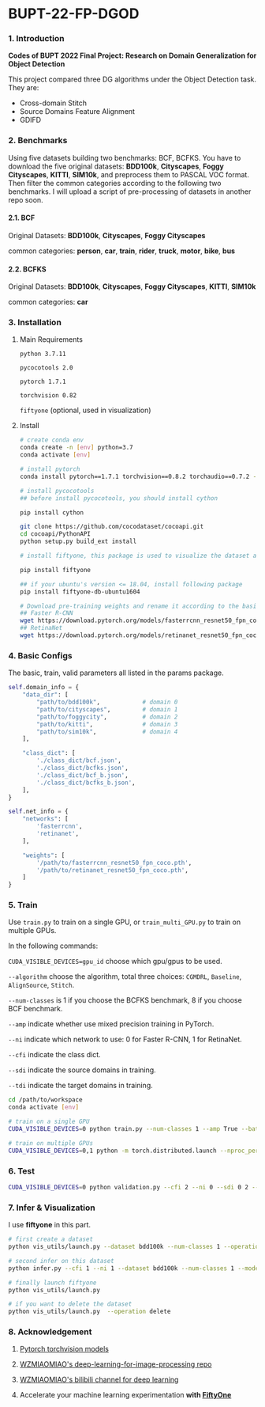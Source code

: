 # BUPT-22-FP-DGOD

### 1. Introduction

**Codes of BUPT 2022 Final Project: Research on Domain Generalization for Object Detection**

This project compared three DG algorithms under the Object Detection task. They are:

* Cross-domain Stitch
* Source Domains Feature Alignment
* GDIFD

### 2. Benchmarks

Using five datasets building two benchmarks: BCF, BCFKS. You have to download the five original datasets: **BDD100k**, **Cityscapes**, **Foggy Cityscapes**, **KITTI**, **SIM10k**, and preprocess them to PASCAL VOC format. Then filter the common categories according to the following two benchmarks. I will upload a script of pre-processing of datasets in another repo soon.

#### 2.1. BCF

Original Datasets: **BDD100k**, **Cityscapes**, **Foggy Cityscapes**

common categories: **person**, **car**, **train**, **rider**, **truck**, **motor**, **bike**, **bus**

#### 2.2. BCFKS

Original Datasets: **BDD100k**, **Cityscapes**, **Foggy Cityscapes**, **KITTI**, **SIM10k**

common categories: **car**

### 3. Installation

1. Main Requirements

   `python 3.7.11`

   `pycocotools 2.0`

   `pytorch 1.7.1`

   `torchvision 0.82`

   `fiftyone` (optional, used in visualization)

2. Install

   ```bash
   # create conda env
   conda create -n [env] python=3.7
   conda activate [env]
   
   # install pytorch
   conda install pytorch==1.7.1 torchvision==0.8.2 torchaudio==0.7.2 -c pytorch
   
   # install pycocotools
   ## before install pycocotools, you should install cython
   
   pip install cython
   
   git clone https://github.com/cocodataset/cocoapi.git
   cd cocoapi/PythonAPI
   python setup.py build_ext install
   
   # install fiftyone, this package is used to visualize the dataset and predict results by different algorithms, to see more details in https://voxel51.com/
   
   pip install fiftyone
   
   ## if your ubuntu's version <= 18.04, install following package
   pip install fiftyone-db-ubuntu1604
   
   # Download pre-training weights and rename it according to the basic configs
   ## Faster R-CNN
   wget https://download.pytorch.org/models/fasterrcnn_resnet50_fpn_coco-258fb6c6.pth
   ## RetinaNet
   wget https://download.pytorch.org/models/retinanet_resnet50_fpn_coco-eeacb38b.pth
   ```

### 4. Basic Configs

The basic, train, valid parameters all listed in the params package.

```python
self.domain_info = {
    "data_dir": [
        "path/to/bdd100k",            # domain 0
        "path/to/cityscapes",         # domain 1
        "path/to/foggycity",          # domain 2
        "path/to/kitti",              # domain 3
        "path/to/sim10k",             # domain 4
    ],

    "class_dict": [
        './class_dict/bcf.json',                                        # class_dict 0
        './class_dict/bcfks.json',                                      # class_dict 1
        './class_dict/bcf_b.json',                                      # class_dict 2 with background
        './class_dict/bcfks_b.json',                                    # class_dict 3 with background
    ],
}

self.net_info = {
    "networks": [
        'fasterrcnn',
        'retinanet',
    ],

    "weights": [
        '/path/to/fasterrcnn_resnet50_fpn_coco.pth',
        '/path/to/retinanet_resnet50_fpn_coco.pth',
    ]
}
```

### 5. Train

Use `train.py` to train on a single GPU, or `train_multi_GPU.py` to train on multiple GPUs. 

In the following commands: 

`CUDA_VISIBLE_DEVICES=gpu_id` choose which gpu/gpus to be used. 

`--algorithm` choose the algorithm, total three choices: `CGMDRL`, `Baseline`, `AlignSource`, `Stitch`. 

`--num-classes` is 1 if you choose the BCFKS benchmark, 8 if you choose BCF benchmark.

`--amp` indicate whether use mixed precision training in PyTorch.

`--ni` indicate which network to use: 0 for Faster R-CNN, 1 for RetinaNet. 

`--cfi` indicate the class dict.

`--sdi` indicate the source domains in training.

`--tdi` indicate the target domains in training.

```bash
cd /path/to/workspace
conda activate [env]

# train on a single GPU
CUDA_VISIBLE_DEVICES=0 python train.py --num-classes 1 --amp True --batch-size 4 --sdi 1 2 3 4 --tdi 0 --ni 0 --cfi 3 --algorithm Stitch

# train on multiple GPUs
CUDA_VISIBLE_DEVICES=0,1 python -m torch.distributed.launch --nproc_per_node=2 --use_env train_multi_GPU.py --num-classes 1 --amp True --batch-size 4 --sdi 1 2 3 4 --tdi 0 --ni 0 --cfi 3 --algorithm Stitch
```

### 6. Test

```bash
CUDA_VISIBLE_DEVICES=0 python validation.py --cfi 2 --ni 0 --sdi 0 2 --tdi 1 --num-classes 8 --model-path /path/to/weight --algorithm Stitch
```

### 7. Infer & Visualization

I use **fiftyone** in this part.

```bash
# first create a dataset
python vis_utils/launch.py --dataset bdd100k --num-classes 1 --operation create

# second infer on this dataset
python infer.py --cfi 1 --ni 1 --dataset bdd100k --num-classes 1 --model-path /path/to/weight --algorithm Stitch

# finally launch fiftyone 
python vis_utils/launch.py

# if you want to delete the dataset 
python vis_utils/launch.py  --operation delete
```

### 8. Acknowledgement

1. [Pytorch torchvision models](https://github.com/pytorch/vision/tree/master/torchvision/models/detection)
2. [WZMIAOMIAO's deep-learning-for-image-processing repo](https://github.com/WZMIAOMIAO/deep-learning-for-image-processing/commits?author=WZMIAOMIAO)

3. [WZMIAOMIAO's bilibili channel for deep learning](https://space.bilibili.com/18161609/channel/index)

4. Accelerate your machine learning experimentation **with [FiftyOne](https://voxel51.com/)**
